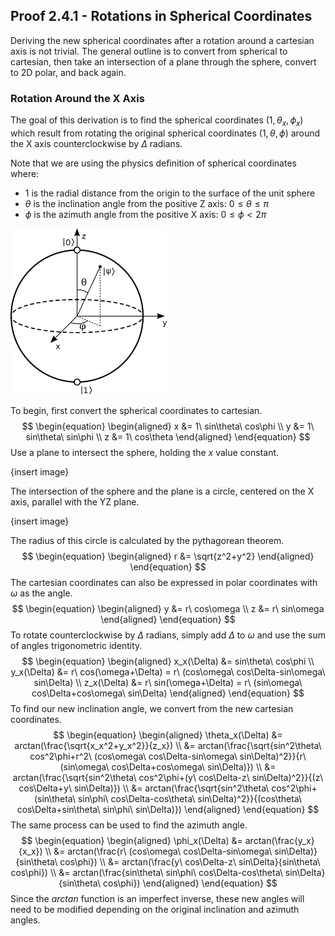 ## Proof 2.4.1 - Rotations in Spherical Coordinates

Deriving the new spherical coordinates after a rotation around a cartesian axis is not trivial. The general outline is to convert from spherical to cartesian, then take an intersection of a plane through the sphere, convert to 2D polar, and back again.

### Rotation Around the X Axis

The goal of this derivation is to find the spherical coordinates $(1, \theta_x, \phi_x)$ which result from rotating the original spherical coordinates $(1, \theta, \phi)$ around the X axis counterclockwise by $\Delta$ radians. 

Note that we are using the physics definition of spherical coordinates where:

* $1$ is the radial distance from the origin to the surface of the unit sphere
* $\theta$ is the inclination angle from the positive Z axis:  $0\leq\theta\leq\pi$
* $\phi$ is the azimuth angle from the positive X axis: $0\leq\phi<2\pi$

<img src="..\..\resources\bloch_sphere.png" width="250px" />

To begin, first convert the spherical coordinates to cartesian.
$$
\begin{equation}
\begin{aligned}
x &= 1\ sin\theta\ cos\phi \\
y &= 1\ sin\theta\ sin\phi \\
z &= 1\ cos\theta
\end{aligned}
\end{equation}
$$
Use a plane to intersect the sphere, holding the $x$ value constant.

{insert image}

The intersection of the sphere and the plane is a circle, centered on the X axis, parallel with the YZ plane.

{insert image}

The radius of this circle is calculated by the pythagorean theorem.
$$
\begin{equation}
\begin{aligned}
r &= \sqrt{z^2+y^2}
\end{aligned}
\end{equation}
$$
The cartesian coordinates can also be expressed in polar coordinates with $\omega$ as the angle.
$$
\begin{equation}
\begin{aligned}
y &= r\ cos\omega \\
z &= r\ sin\omega
\end{aligned}
\end{equation}
$$
To rotate counterclockwise by $\Delta$ radians, simply add $\Delta$ to $\omega$ and use the sum of angles trigonometric identity.
$$
\begin{equation}
\begin{aligned}
x_x(\Delta) &= sin\theta\ cos\phi \\
y_x(\Delta) &= r\ cos(\omega+\Delta) = r\ (cos\omega\ cos\Delta-sin\omega\ sin\Delta) \\
z_x(\Delta) &= r\ sin(\omega+\Delta) = r\ (sin\omega\ cos\Delta+cos\omega\ sin\Delta)
\end{aligned}
\end{equation}
$$
To find our new inclination angle, we convert from the new cartesian coordinates.
$$
\begin{equation}
\begin{aligned}
\theta_x(\Delta) &= arctan(\frac{\sqrt{x_x^2+y_x^2}}{z_x}) \\
&= arctan(\frac{\sqrt{sin^2\theta\ cos^2\phi+r^2\ (cos\omega\ cos\Delta-sin\omega\ sin\Delta)^2}}{r\ (sin\omega\ cos\Delta+cos\omega\ sin\Delta)}) \\
&= arctan(\frac{\sqrt{sin^2\theta\ cos^2\phi+(y\ cos\Delta-z\ sin\Delta)^2}}{(z\ cos\Delta+y\ sin\Delta)}) \\
&= arctan(\frac{\sqrt{sin^2\theta\ cos^2\phi+(sin\theta\ sin\phi\ cos\Delta-cos\theta\ sin\Delta)^2}}{(cos\theta\ cos\Delta+sin\theta\ sin\phi\ sin\Delta)})
\end{aligned}
\end{equation}
$$
The same process can be used to find the azimuth angle.
$$
\begin{equation}
\begin{aligned}
\phi_x(\Delta) &= arctan(\frac{y_x}{x_x}) \\
&= arctan(\frac{r\ (cos\omega\ cos\Delta-sin\omega\ sin\Delta)}{sin\theta\ cos\phi}) \\
&= arctan(\frac{y\ cos\Delta-z\ sin\Delta}{sin\theta\ cos\phi}) \\
&= arctan(\frac{sin\theta\ sin\phi\ cos\Delta-cos\theta\ sin\Delta}{sin\theta\ cos\phi})
\end{aligned}
\end{equation}
$$
Since the $arctan$ function is an imperfect inverse, these new angles will need to be modified depending on the original inclination and azimuth angles.

